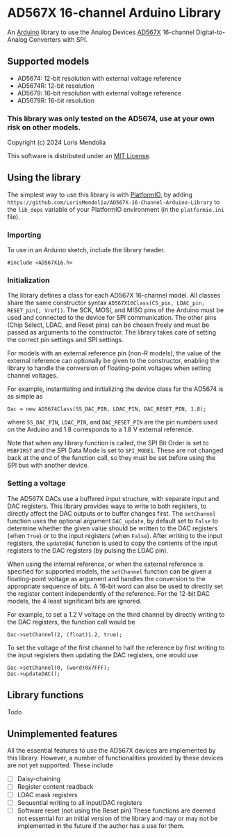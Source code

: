 # AD567X 16-channel Arduino Library
An [Arduino](http://arduino.cc) library to use the Analog Devices [AD567X](https://www.analog.com/media/en/technical-documentation/data-sheets/AD5674-5674R-5679-5679R.pdf) 16-channel Digital-to-Analog Converters with SPI.

## Supported models
- AD5674: 12-bit resolution with external voltage reference
- AD5674R: 12-bit resolution
- AD5679: 16-bit resolution with external voltage reference
- AD5679R: 16-bit resolution

### This library was only tested on the AD5674, use at your own risk on other models.

Copyright (c) 2024 Loris Mendolia

This software is distributed under an [MIT License](./LICENSE).

## Using the library
The simplest way to use this library is with [PlatformIO](https://platformio.org/), by adding `https://github.com/LorisMendolia/AD567X-16-Channel-Arduino-Library` to the `lib_deps` variable of your PlatformIO environment (in the `platformio.ini` file).

### Importing
To use in an Arduino sketch, include the library header.
```
#include <AD567X16.h>
```

### Initialization
The library defines a class for each AD567X 16-channel model. All classes share the same constructor syntax `AD567X16Class(CS_pin, LDAC_pin, RESET_pin[, Vref])`. The SCK, MOSI, and MISO pins of the Arduino must be used and connected to the device for SPI communication. The other pins (Chip Select, LDAC, and Reset pins) can be chosen freely and must be passed as arguments to the constructor. The library takes care of setting the correct pin settings and SPI settings.

For models with an external reference pin (non-R models), the value of the external reference can optionally be given to the constructor, enabling the library to handle the conversion of floating-point voltages when setting channel voltages.

For example, instantiating and initializing the device class for the AD5674 is as simple as
```
Dac = new AD5674Class(SS_DAC_PIN, LDAC_PIN, DAC_RESET_PIN, 1.8);
```
where `SS_DAC_PIN`, `LDAC_PIN`, and `DAC_RESET_PIN` are the pin numbers used on the Arduino and 1.8 corresponds to a 1.8 V external reference.

Note that when any library function is called, the SPI Bit Order is set to `MSBFIRST` and the SPI Data Mode is set to `SPI_MODE1`. These are not changed back at the end of the function call, so they must be set before using the SPI bus with another device.

### Setting a voltage
The AD567X DACs use a buffered input structure, with separate input and DAC registers. This library provides ways to write to both registers, to directly affect the DAC outputs or to buffer changes first. The `setChannel` function uses the optional argument `DAC_update`, by default set to `False` to determine whether the given value should be written to the DAC registers (when `True`) or to the input registers (when `False`). After writing to the input registers, the `updateDAC` function is used to copy the contents of the input registers to the DAC registers (by pulsing the LDAC pin).

When using the internal reference, or when the external reference is specified for supported models, the `setChannel` function can be given a floating-point voltage as argument and handles the conversion to the appropriate sequence of bits. A 16-bit word can also be used to directly set the register content independently of the reference. For the 12-bit DAC models, the 4 least significant bits are ignored.

For example, to set a 1.2 V voltage on the third channel by directly writing to the DAC registers, the function call would be
```
Dac->setChannel(2, (float)1.2, true);
```
To set the voltage of the first channel to half the reference by first writing to the input registers then updating the DAC registers, one would use
```
Dac->setChannel(0, (word)0x7FFF);
Dac->updateDAC();
```

## Library functions
Todo

## Unimplemented features
All the essential features to use the AD567X devices are implemented by this library. However, a number of functionalities provided by these devices are not yet supported. These include
- [ ] Daisy-chaining
- [ ] Register content readback
- [ ] LDAC mask registers
- [ ] Sequential writing to all input/DAC registers
- [ ] Software reset (not using the Reset pin)
These functions are deemed not essential for an initial version of the library and may or may not be implemented in the future if the author has a use for them.
